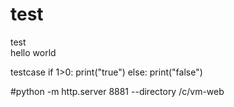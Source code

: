# test
test  
  hello world

testcase
if 1>0:
  print("true")
else:
  print("false")
  
#python -m http.server 8881 --directory /c/vm-web
